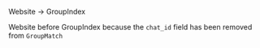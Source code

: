 Website -> GroupIndex

Website before GroupIndex because the `chat_id` field has been removed from `GroupMatch`
